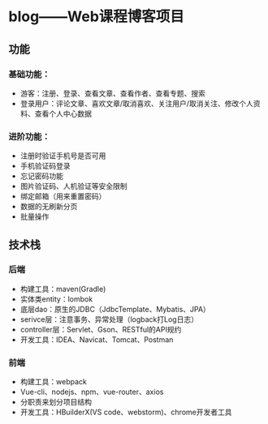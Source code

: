 # blog——Web课程博客项目

## 功能
### 基础功能：
- 游客：注册、登录、查看文章、查看作者、查看专题、搜索
- 登录用户：评论文章、喜欢文章/取消喜欢、关注用户/取消关注、修改个人资料、查看个人中心数据

### 进阶功能：
- 注册时验证手机号是否可用
- 手机验证码登录
- 忘记密码功能
- 图片验证码、人机验证等安全限制
- 绑定邮箱（用来重置密码）
- 数据的无刷新分页
- 批量操作


## 技术栈

### 后端
- 构建工具：maven(Gradle)
- 实体类entity：lombok
- 底层dao：原生的JDBC（JdbcTemplate、Mybatis、JPA）
- serivce层：注意事务、异常处理（logback打Log日志）
- controller层：Servlet、Gson、RESTful的API规约
- 开发工具：IDEA、Navicat、Tomcat、Postman

### 前端
- 构建工具：webpack
- Vue-cli、nodejs、npm、vue-router、axios
- 分职责来划分项目结构
- 开发工具：HBuilderX(VS code、webstorm)、chrome开发者工具
